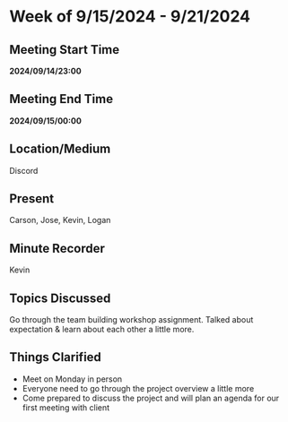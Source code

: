 # Week of 9/15/2024 - 9/21/2024

## Meeting Start Time

 **2024/09/14/23:00**

## Meeting End Time

**2024/09/15/00:00**

## Location/Medium

Discord

## Present

Carson, Jose, Kevin, Logan

## Minute Recorder

Kevin

## Topics Discussed

Go through the team building workshop assignment. Talked about expectation & learn about each other a little more.

## Things Clarified

- Meet on Monday in person
- Everyone need to go through the project overview a little more
- Come prepared to discuss the project and will plan an agenda for our first meeting with client

